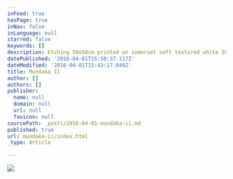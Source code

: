 ```yaml
---
inFeed: true
hasPage: true
inNav: false
inLanguage: null
starred: false
keywords: []
description: Etching 50x50cm printed on somerset soft textured white 300gsm
datePublished: '2016-04-01T15:50:37.117Z'
dateModified: '2016-04-01T15:43:17.046Z'
title: Mundaka II
author: []
authors: []
publisher:
  name: null
  domain: null
  url: null
  favicon: null
sourcePath: _posts/2016-04-01-mundaka-ii.md
published: true
url: mundaka-ii/index.html
_type: Article

---
```

![](https://the-grid-user-content.s3-us-west-2.amazonaws.com/7925ae7f-5463-421d-bfbb-192272236aa5.jpg)
